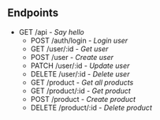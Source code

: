 ## Endpoints

- GET /api - _Say hello_
    - POST /auth/login - _Login user_
    - GET /user/:id - _Get user_
    - POST /user - _Create user_
    - PATCH /user/:id - _Update user_
    - DELETE /user/:id - _Delete user_
    - GET /product - _Get all products_
    - GET /product/:id - _Get product_
    - POST /product - _Create product_
    - DELETE /product/:id - _Delete product_
